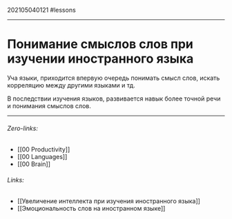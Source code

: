 202105040121
#lessons 
___
# Понимание смыслов слов при изучении иностранного языка
Уча языки, приходится впервую очередь понимать смысл слов, искать корреляцию между другими языками и тд.
	
В последствии изучения языков, развивается навык более точной речи и понимания смыслов слов.
___
###### Zero-links:
- [[00 Productivity]]
- [[00 Languages]]
- [[00 Brain]]
###### Links:
- [[Увеличение интеллекта при изучения иностранного языка]]
- [[Эмоциональность слов на иностранном языке]]